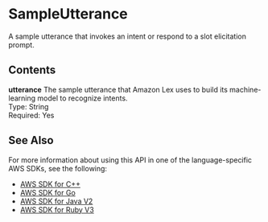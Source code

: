 # SampleUtterance<a name="API_SampleUtterance"></a>

A sample utterance that invokes an intent or respond to a slot elicitation prompt\.

## Contents<a name="API_SampleUtterance_Contents"></a>

 **utterance**   <a name="lexv2-Type-SampleUtterance-utterance"></a>
The sample utterance that Amazon Lex uses to build its machine\-learning model to recognize intents\.  
Type: String  
Required: Yes

## See Also<a name="API_SampleUtterance_SeeAlso"></a>

For more information about using this API in one of the language\-specific AWS SDKs, see the following:
+  [AWS SDK for C\+\+](https://docs.aws.amazon.com/goto/SdkForCpp/models.lex.v2-2020-08-07/SampleUtterance) 
+  [AWS SDK for Go](https://docs.aws.amazon.com/goto/SdkForGoV1/models.lex.v2-2020-08-07/SampleUtterance) 
+  [AWS SDK for Java V2](https://docs.aws.amazon.com/goto/SdkForJavaV2/models.lex.v2-2020-08-07/SampleUtterance) 
+  [AWS SDK for Ruby V3](https://docs.aws.amazon.com/goto/SdkForRubyV3/models.lex.v2-2020-08-07/SampleUtterance) 
